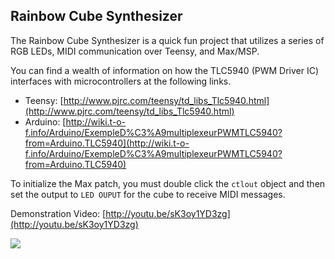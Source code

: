 ## Rainbow Cube Synthesizer ##

The Rainbow Cube Synthesizer is a quick fun project that utilizes a series of RGB LEDs, MIDI communication over  Teensy, and Max/MSP.

You can find a wealth of information on how the TLC5940 (PWM Driver IC) interfaces with microcontrollers at the following links.

- Teensy: [http://www.pjrc.com/teensy/td_libs_Tlc5940.html](http://www.pjrc.com/teensy/td_libs_Tlc5940.html)
- Arduino: [http://wiki.t-o-f.info/Arduino/ExempleD%C3%A9multiplexeurPWMTLC5940?from=Arduino.TLC5940](http://wiki.t-o-f.info/Arduino/ExempleD%C3%A9multiplexeurPWMTLC5940?from=Arduino.TLC5940)

To initialize the Max patch, you must double click the `ctlout` object and then set the output to `LED OUPUT` for the cube to receive MIDI messages.

Demonstration Video: [http://youtu.be/sK3oy1YD3zg](http://youtu.be/sK3oy1YD3zg)

![](https://farm6.staticflickr.com/5239/13589997655_2bb61a79f1_o.jpg)

